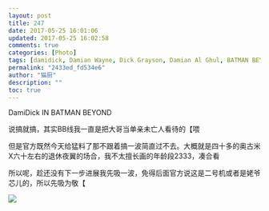 ```yaml
---
layout: post
title: 247
date: 2017-05-25 16:01:06
updated: 2017-05-25 16:02:58
comments: true
categories: [Photo]
tags: [damidick, Damian Wayne, Dick Grayson, Damian Al Ghul, BATMAN BEYOND]
permalink: "2433ed_fd534e6"
author: "猫厨"
description: ""
toc: true
---
```


<p>DamiDick IN BATMAN BEYOND</p> 
<p>说搞就搞，其实BB线我一直是把大哥当单亲未亡人看待的【喂</p> 
<p>但是官方既然今天给猛料了那不跟着搞一波简直过不去。大概就是四十多的奥古米X六十左右的退休夜翼的场合，我不太擅长画的年龄段2333，凑合看</p> 
<p>所以呢，趁还没有下一步进展我先吸一波，免得后面官方说这是二号机或者是姥爷芯儿的，所以先吸为敬【</p>

![](https://nos.netease.com/imglf2/img/cVZNdzJtQk9JV2NqWUZYQkN0b0NpMU9DNERncVdNRnpkNWt0VG9PdHFvam1jc3gzcXBORXVRPT0.jpg)